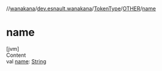 //[wanakana](../../../index.md)/[dev.esnault.wanakana](../../index.md)/[TokenType](../index.md)/[OTHER](index.md)/[name](name.md)



# name  
[jvm]  
Content  
val [name](name.md): [String](https://kotlinlang.org/api/latest/jvm/stdlib/kotlin/-string/index.html)  



